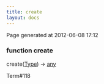 ```yaml
---
title: create
layout: docs
---
```


<div class="bottom_right_note">Page generated at 2012-06-08 17:12</div>
<h3><span class="minor">function</span> create</h3>

create(<a href="/docs/Type.html">Type</a>) -> <a href="/docs/any.html">any</a>
<p></p>

<p><span class="extra_minor">Term#118</span></p>
